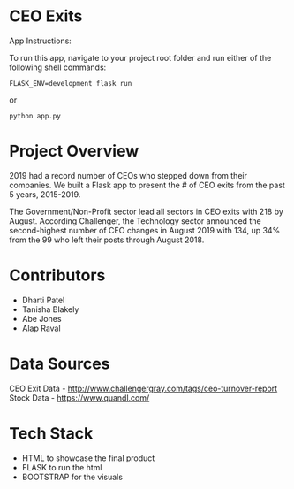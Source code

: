 # CEO Exits

App Instructions:

To run this app, navigate to your project root folder and run either of the following shell commands:
```
FLASK_ENV=development flask run
```
or
```
python app.py
```

# Project Overview

2019 had a record number of CEOs who stepped down from their companies. We built a Flask app to present the # of CEO exits from the past 5 years, 2015-2019.

The Government/Non-Profit sector lead all sectors in CEO exits with 218 by August. According Challenger, the Technology sector announced the second-highest number of CEO changes in August 2019 with 134, up 34% from the 99 who left their posts through August 2018.

# Contributors

* Dharti Patel
* Tanisha Blakely
* Abe Jones
* Alap Raval

# Data Sources

CEO Exit Data - http://www.challengergray.com/tags/ceo-turnover-report
Stock Data - https://www.quandl.com/

# Tech Stack
* HTML to showcase the final product
* FLASK to run the html
* BOOTSTRAP for the visuals